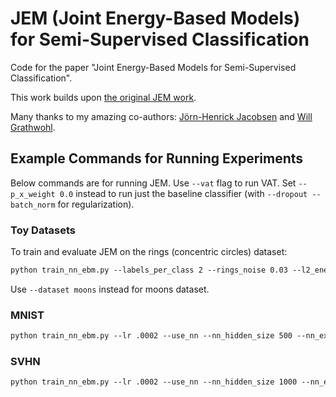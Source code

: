 # JEM (Joint Energy-Based Models) for Semi-Supervised Classification

Code for the paper "Joint Energy-Based Models for Semi-Supervised Classification". 

This work builds upon [the original JEM work](https://github.com/wgrathwohl/JEM).

Many thanks to my amazing co-authors: [Jörn-Henrick Jacobsen](https://jhjacobsen.github.io/) and [Will Grathwohl](http://www.cs.toronto.edu/~wgrathwohl/). 


## Example Commands for Running Experiments

Below commands are for running JEM. Use ```--vat``` flag to run VAT. Set ```--p_x_weight 0.0``` instead to run just the baseline classifier (with ```--dropout --batch_norm``` for regularization).

### Toy Datasets
To train and evaluate JEM on the rings (concentric circles) dataset:
```markdown
python train_nn_ebm.py --labels_per_class 2 --rings_noise 0.03 --l2_energy_reg 0.0002 --l2_energy_reg_neg --n_rings_data 1000 --lr .001 --use_nn --batch_size 20 --dataset rings --n_valid 200 --optimizer adam --p_x_weight 1.0 --p_y_given_x_weight 1.0 --p_x_y_weight 0.0 --sigma .03 --data_seed 20 --plot_uncond --warmup_iters 10 --weight_decay .0005 --sgld_lr .00125 --sgld_std .05 --temper_init 1. --ul_batch_size 100 --viz_every 10
```
Use ```--dataset moons``` instead for moons dataset. 

### MNIST

```markdown
python train_nn_ebm.py --lr .0002 --use_nn --nn_hidden_size 500 --nn_extra_layers 2 --batch_size 50 --dataset mnist --n_valid 5000 --labels_per_class 10 --optimizer adam --p_x_weight 1.0 --p_y_given_x_weight 1.0 --p_x_y_weight 0.0 --sigma .03 --warmup_iters 1000 --n_steps 40
```

### SVHN

```markdown
python train_nn_ebm.py --lr .0002 --use_nn --nn_hidden_size 1000 --nn_extra_layers 1 --batch_size 100 --dataset svhn --n_valid 5000 --labels_per_class 100 --optimizer adam --p_x_weight 1.0 --p_y_given_x_weight 1.0 --p_x_y_weight 0.0 --sigma .03 --warmup_iters 1000 --n_steps 40 
```

